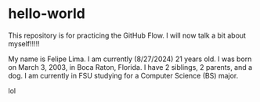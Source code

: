# hello-world
This repository is for practicing the GitHub Flow.
I will now talk a bit about myself!!!!!

My name is Felipe Lima. I am currently (8/27/2024) 21 years old. I was born on March 3, 2003, in Boca Raton, Florida. I have 2 siblings, 2 parents, and a dog. I am currently in FSU studying for a Computer Science (BS) major.

lol
